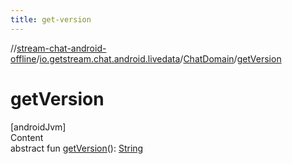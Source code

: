 ```yaml
---
title: get-version
---
```

//[stream-chat-android-offline](../../../index.md)/[io.getstream.chat.android.livedata](../index.md)/[ChatDomain](index.md)/[getVersion](getVersion.md)



# getVersion  
[androidJvm]  
Content  
abstract fun [getVersion](getVersion.md)(): [String](https://kotlinlang.org/api/latest/jvm/stdlib/kotlin/-string/index.html)  



